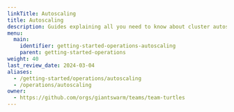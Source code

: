 ```yaml
---
linkTitle: Autoscaling
title: Autoscaling
description: Guides explaining all you need to know about cluster autoscaling (horizontal and vertical).
menu:
  main:
    identifier: getting-started-operations-autoscaling
    parent: getting-started-operations
weight: 40
last_review_date: 2024-03-04
aliases:
  - /getting-started/operations/autoscaling
  - /operations/autoscaling
owner:
  - https://github.com/orgs/giantswarm/teams/team-turtles
---
```

